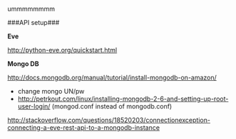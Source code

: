 ummmmmmmm

###API setup###


**Eve**

http://python-eve.org/quickstart.html


**Mongo DB**

http://docs.mongodb.org/manual/tutorial/install-mongodb-on-amazon/
* change mongo UN/pw
* http://petrkout.com/linux/installing-mongodb-2-6-and-setting-up-root-user-login/ (mongod.conf instead of mongodb.conf)


http://stackoverflow.com/questions/18520203/connectionexception-connecting-a-eve-rest-api-to-a-mongodb-instance

